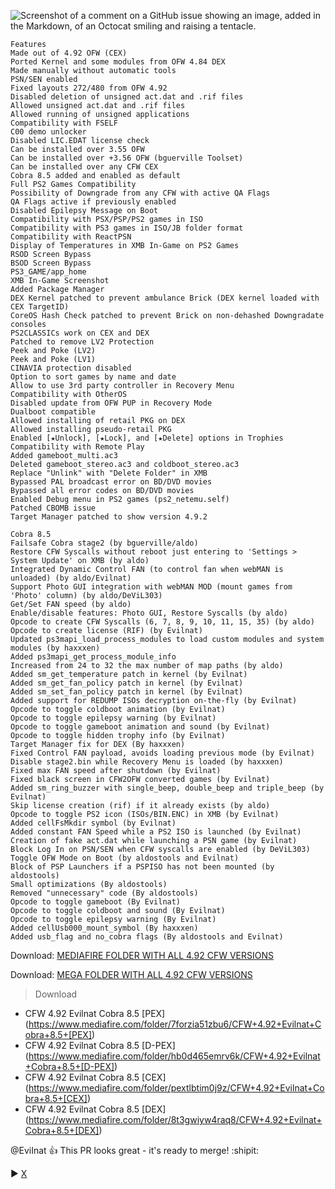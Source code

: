 ![Screenshot of a comment on a GitHub issue showing an image, added in the Markdown, of an Octocat smiling and raising a tentacle.](https://i.imgur.com/XE13uJZ.png)




```
Features
Made out of 4.92 OFW (CEX)
Ported Kernel and some modules from OFW 4.84 DEX
Made manually without automatic tools
PSN/SEN enabled
Fixed layouts 272/480 from OFW 4.92
Disabled deletion of unsigned act.dat and .rif files
Allowed unsigned act.dat and .rif files
Allowed running of unsigned applications
Compatibility with FSELF
C00 demo unlocker
Disabled LIC.EDAT license check
Can be installed over 3.55 OFW
Can be installed over +3.56 OFW (bguerville Toolset)
Can be installed over any CFW CEX
Cobra 8.5 added and enabled as default
Full PS2 Games Compatibility
Possibility of Downgrade from any CFW with active QA Flags
QA Flags active if previously enabled
Disabled Epilepsy Message on Boot
Compatibility with PSX/PSP/PS2 games in ISO
Compatibility with PS3 games in ISO/JB folder format
Compatibility with ReactPSN
Display of Temperatures in XMB In-Game on PS2 Games
RSOD Screen Bypass
BSOD Screen Bypass
PS3_GAME/app_home
XMB In-Game Screenshot
Added Package Manager
DEX Kernel patched to prevent ambulance Brick (DEX kernel loaded with CEX TargetID)
CoreOS Hash Check patched to prevent Brick on non-dehashed Downgradate consoles
PS2CLASSICs work on CEX and DEX
Patched to remove LV2 Protection
Peek and Poke (LV2)
Peek and Poke (LV1)
CINAVIA protection disabled
Option to sort games by name and date
Allow to use 3rd party controller in Recovery Menu
Compatibility with OtherOS
Disabled update from OFW PUP in Recovery Mode
Dualboot compatible
Allowed installing of retail PKG on DEX
Allowed installing pseudo-retail PKG
Enabled [★Unlock], [★Lock], and [★Delete] options in Trophies
Compatibility with Remote Play
Added gameboot_multi.ac3
Deleted gameboot_stereo.ac3 and coldboot_stereo.ac3
Replace "Unlink" with "Delete Folder" in XMB
Bypassed PAL broadcast error on BD/DVD movies
Bypassed all error codes on BD/DVD movies
Enabled Debug menu in PS2 games (ps2_netemu.self)
Patched CBOMB issue
Target Manager patched to show version 4.9.2

Cobra 8.5
Failsafe Cobra stage2 (by bguerville/aldo)
Restore CFW Syscalls without reboot just entering to 'Settings > System Update' on XMB (by aldo)
Integrated Dynamic Control FAN (to control fan when webMAN is unloaded) (by aldo/Evilnat)
Support Photo GUI integration with webMAN MOD (mount games from 'Photo' column) (by aldo/DeViL303)
Get/Set FAN speed (by aldo)
Enable/disable features: Photo GUI, Restore Syscalls (by aldo)
Opcode to create CFW Syscalls (6, 7, 8, 9, 10, 11, 15, 35) (by aldo)
Opcode to create license (RIF) (by Evilnat)
Updated ps3mapi_load_process_modules to load custom modules and system modules (by haxxxen)
Added ps3mapi_get_process_module_info
Increased from 24 to 32 the max number of map paths (by aldo)
Added sm_get_temperature patch in kernel (by Evilnat)
Added sm_get_fan_policy patch in kernel (by Evilnat)
Added sm_set_fan_policy patch in kernel (by Evilnat)
Added support for REDUMP ISOs decryption on-the-fly (by Evilnat)
Opcode to toggle coldboot animation (by Evilnat)
Opcode to toggle epilepsy warning (by Evilnat)
Opcode to toggle gameboot animation and sound (by Evilnat)
Opcode to toggle hidden trophy info (by Evilnat)
Target Manager fix for DEX (By haxxxen)
Fixed Control FAN payload, avoids loading previous mode (by Evilnat)
Disable stage2.bin while Recovery Menu is loaded (by haxxxen)
Fixed max FAN speed after shutdown (by Evilnat)
Fixed black screen in CFW2OFW converted games (by Evilnat)
Added sm_ring_buzzer with single_beep, double_beep and triple_beep (by Evilnat)
Skip license creation (rif) if it already exists (by aldo)
Opcode to toggle PS2 icon (ISOs/BIN.ENC) in XMB (by Evilnat)
Added cellFsMkdir symbol (by Evilnat)
Added constant FAN Speed while a PS2 ISO is launched (by Evilnat)
Creation of fake act.dat while launching a PSN game (by Evilnat)
Block Log In on PSN/SEN when CFW syscalls are enabled (by DeViL303)
Toggle OFW Mode on Boot (by aldostools and Evilnat)
Block of PSP Launchers if a PSPISO has not been mounted (by aldostools)
Small optimizations (By aldostools)
Removed "unnecessary" code (By aldostools)
Opcode to toggle gameboot (By Evilnat)
Opcode to toggle coldboot and sound (By Evilnat)
Opcode to toggle epilepsy warning (By Evilnat)
Added cellUsb000_mount_symbol (By haxxxen)
Added usb_flag and no_cobra flags (By aldostools and Evilnat)
```

Download: [MEDIAFIRE FOLDER WITH ALL 4.92 CFW VERSIONS](https://www.mediafire.com/folder/vrcplp1wxc141)

Download: [MEGA FOLDER WITH ALL 4.92 CFW VERSIONS](https://pages.github.com/)



> Download
- CFW 4.92 Evilnat Cobra 8.5 [PEX] (https://www.mediafire.com/folder/7forzia51zbu6/CFW+4.92+Evilnat+Cobra+8.5+[PEX])
- CFW 4.92 Evilnat Cobra 8.5 [D-PEX] (https://www.mediafire.com/folder/hb0d465emrv6k/CFW+4.92+Evilnat+Cobra+8.5+[D-PEX])
- CFW 4.92 Evilnat Cobra 8.5 [CEX] (https://www.mediafire.com/folder/pextlbtim0j9z/CFW+4.92+Evilnat+Cobra+8.5+[CEX])
- CFW 4.92 Evilnat Cobra 8.5 [DEX] (https://www.mediafire.com/folder/8t3gwiyw4raq8/CFW+4.92+Evilnat+Cobra+8.5+[DEX])


@EviInat :+1: This PR looks great - it's ready to merge! :shipit:


:arrow_forward:	[X](https://x.com/EviInat)
